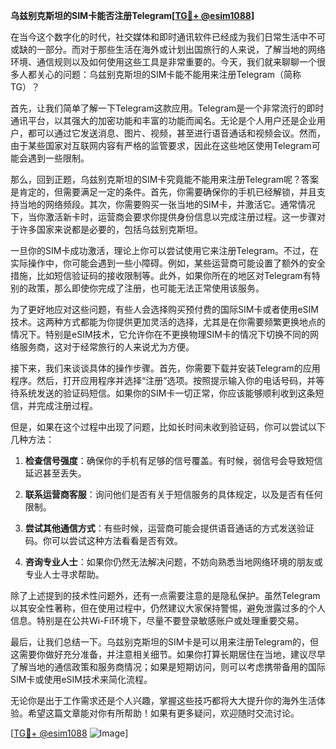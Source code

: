 **乌兹别克斯坦的SIM卡能否注册Telegram[[TG💪+ @esim1088](https://t.me/s/esim1088)]**

在当今这个数字化的时代，社交媒体和即时通讯软件已经成为我们日常生活中不可或缺的一部分。而对于那些生活在海外或计划出国旅行的人来说，了解当地的网络环境、通信规则以及如何使用这些工具是非常重要的。今天，我们就来聊聊一个很多人都关心的问题：乌兹别克斯坦的SIM卡能不能用来注册Telegram（简称TG）？

首先，让我们简单了解一下Telegram这款应用。Telegram是一个非常流行的即时通讯平台，以其强大的加密功能和丰富的功能而闻名。无论是个人用户还是企业用户，都可以通过它发送消息、图片、视频，甚至进行语音通话和视频会议。然而，由于某些国家对互联网内容有严格的监管要求，因此在这些地区使用Telegram可能会遇到一些限制。

那么，回到正题，乌兹别克斯坦的SIM卡究竟能不能用来注册Telegram呢？答案是肯定的，但需要满足一定的条件。首先，你需要确保你的手机已经解锁，并且支持当地的网络频段。其次，你需要购买一张当地的SIM卡，并激活它。通常情况下，当你激活新卡时，运营商会要求你提供身份信息以完成注册过程。这一步骤对于许多国家来说都是必要的，包括乌兹别克斯坦。

一旦你的SIM卡成功激活，理论上你可以尝试使用它来注册Telegram。不过，在实际操作中，你可能会遇到一些小障碍。例如，某些运营商可能设置了额外的安全措施，比如短信验证码的接收限制等。此外，如果你所在的地区对Telegram有特别的政策，那么即使你完成了注册，也可能无法正常使用该服务。

为了更好地应对这些问题，有些人会选择购买预付费的国际SIM卡或者使用eSIM技术。这两种方式都能为你提供更加灵活的选择，尤其是在你需要频繁更换地点的情况下。特别是eSIM技术，它允许你在不更换物理SIM卡的情况下切换不同的网络服务商，这对于经常旅行的人来说尤为方便。

接下来，我们来谈谈具体的操作步骤。首先，你需要下载并安装Telegram的应用程序。然后，打开应用程序并选择“注册”选项。按照提示输入你的电话号码，并等待系统发送的验证码短信。如果你的SIM卡一切正常，你应该能够顺利收到这条短信，并完成注册过程。

但是，如果在这个过程中出现了问题，比如长时间未收到验证码，你可以尝试以下几种方法：

1. **检查信号强度**：确保你的手机有足够的信号覆盖。有时候，弱信号会导致短信延迟甚至丢失。
   
2. **联系运营商客服**：询问他们是否有关于短信服务的具体规定，以及是否有任何限制。

3. **尝试其他通信方式**：有些时候，运营商可能会提供语音通话的方式发送验证码。你可以尝试这种方法看看是否有效。

4. **咨询专业人士**：如果你仍然无法解决问题，不妨向熟悉当地网络环境的朋友或专业人士寻求帮助。

除了上述提到的技术性问题外，还有一点需要注意的是隐私保护。虽然Telegram以其安全性著称，但在使用过程中，仍然建议大家保持警惕，避免泄露过多的个人信息。特别是在公共Wi-Fi环境下，尽量不要登录敏感账户或处理重要交易。

最后，让我们总结一下。乌兹别克斯坦的SIM卡是可以用来注册Telegram的，但这需要你做好充分准备，并注意相关细节。如果你打算长期居住在当地，建议尽早了解当地的通信政策和服务商情况；如果是短期访问，则可以考虑携带备用的国际SIM卡或使用eSIM技术来简化流程。

无论你是出于工作需求还是个人兴趣，掌握这些技巧都将大大提升你的海外生活体验。希望这篇文章能对你有所帮助！如果有更多疑问，欢迎随时交流讨论。

[[TG💪+ @esim1088](https://t.me/s/esim1088) ![Image](https://i.postimg.cc/4NQfJmqS/Snipaste-2025-05-13-00-14-12.png)]